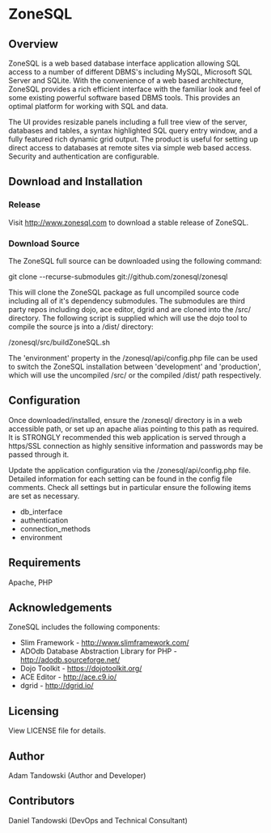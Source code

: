 # ZoneSQL

## Overview

ZoneSQL is a web based database interface application allowing SQL access to a 
number of different DBMS's including MySQL, Microsoft SQL Server and SQLite. With 
the convenience of a web based architecture, ZoneSQL provides a rich efficient 
interface with the familiar look and feel of some existing powerful software 
based DBMS tools. This provides an optimal platform for working with SQL and 
data. 

The UI provides resizable panels including a full tree view of the server,
databases and tables, a syntax highlighted SQL query entry window, and a fully 
featured rich dynamic grid output. The product is useful for setting up direct 
access to databases at remote sites via simple web based access. Security and 
authentication are configurable.

## Download and Installation

### Release
Visit http://www.zonesql.com to download a stable release of ZoneSQL.

### Download Source

The ZoneSQL full source can be downloaded using the following command:

git clone --recurse-submodules git://github.com/zonesql/zonesql

This will clone the ZoneSQL package as full uncompiled source code including 
all of it's dependency submodules. The submodules are third party repos 
including dojo, ace editor, dgrid and are cloned into the /src/  directory. 
The following script is supplied which will use the dojo tool to compile the 
source js into a /dist/ directory:

/zonesql/src/buildZoneSQL.sh

The 'environment' property in the /zonesql/api/config.php file can be used to 
switch the ZoneSQL installation between 'development' and 'production', which 
will use the uncompiled /src/ or the compiled /dist/ path respectively.

## Configuration

Once downloaded/installed, ensure the /zonesql/ directory is in a web 
accessible path, or set up an apache alias pointing to this path as required. It
is STRONGLY recommended this web application is served through a https/SSL 
connection as highly sensitive information and passwords may be passed through 
it.

Update the application configuration via the /zonesql/api/config.php file. 
Detailed information for each setting can be found in the config file comments. 
Check all settings but in particular ensure the following items are set as 
necessary. 

* db_interface
* authentication
* connection_methods
* environment

## Requirements

Apache, PHP

## Acknowledgements

ZoneSQL includes the following components:

* Slim Framework - http://www.slimframework.com/
* ADOdb Database Abstraction Library for PHP - http://adodb.sourceforge.net/
* Dojo Toolkit - https://dojotoolkit.org/
* ACE Editor - http://ace.c9.io/
* dgrid - http://dgrid.io/

## Licensing

View LICENSE file for details.

## Author

Adam Tandowski (Author and Developer)

## Contributors

Daniel Tandowski (DevOps and Technical Consultant)

